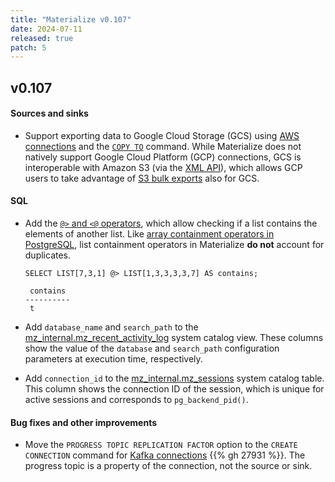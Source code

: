 ```yaml
---
title: "Materialize v0.107"
date: 2024-07-11
released: true
patch: 5
---
```


## v0.107

#### Sources and sinks

* Support exporting data to Google Cloud Storage (GCS) using [AWS connections](/sql/create-connection/#aws)
  and the [`COPY TO`](/sql/copy-to/) command. While Materialize does not natively
  support Google Cloud Platform (GCP) connections, GCS is interoperable with
  Amazon S3 (via the [XML API](https://cloud.google.com/storage/docs/interoperability)),
  which allows GCP users to take advantage of [S3 bulk exports](/sql/copy-to/#copy-to-s3)
  also for GCS.

#### SQL

* Add the [`@>` and `<@` operators](/sql/types/list/#list-containment), which
  allow checking if a list contains the elements of another list. Like
  [array containment operators in PostgreSQL](https://www.postgresql.org/docs/current/functions-array.html#FUNCTIONS-ARRAY),
  list containment operators in Materialize **do not** account for duplicates.

  ```mzsql
  SELECT LIST[7,3,1] @> LIST[1,3,3,3,3,7] AS contains;
  ```
  ```nofmt
   contains
  ----------
   t
  ```

* Add `database_name` and `search_path` to the
  [mz_internal.mz_recent_activity_log](/sql/system-catalog/mz_internal/#mz_recent_activity_log)
  system catalog view. These columns show the value of the `database` and
  `search_path` configuration parameters at execution time, respectively.

* Add `connection_id` to the [mz_internal.mz_sessions](/sql/system-catalog/mz_internal/#mz_sessions)
  system catalog table. This column shows the connection ID of the session, which
  is unique for active sessions and corresponds to `pg_backend_pid()`.

#### Bug fixes and other improvements

* Move the `PROGRESS TOPIC REPLICATION FACTOR` option to the `CREATE CONNECTION`
  command for [Kafka connections](/sql/create-connection/#kafka)
  {{% gh 27931 %}}. The progress topic is a property of the connection, not the
  source or sink.
